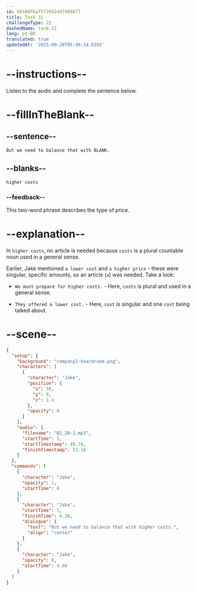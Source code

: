 ```yaml
---
id: 6810dfbaf5739d24d7489b77
title: Task 31
challengeType: 22
dashedName: task-31
lang: pt-BR
translated: true
updatedAt: '2025-09-29T05:49:14.639Z'
---
```


<!-- (Audio) Jake: But we need to balance that with higher costs. -->

# --instructions--

Listen to the audio and complete the sentence below.

# --fillInTheBlank--

## --sentence--

`But we need to balance that with BLANK.`

## --blanks--

`higher costs`

### --feedback--

This two-word phrase describes the type of price.

# --explanation--

In `higher costs`, no article is needed because `costs` is a plural countable noun used in a general sense.

Earlier, Jake mentioned `a lower cost` and `a higher price` - these were singular, specific amounts, so an article (`a`) was needed. Take a look:

- `We must prepare for higher costs.` - Here, `costs` is plural and used in a general sense.

- `They offered a lower cost.` - Here, `cost` is singular and one `cost` being talked about.

# --scene--

```json
{
  "setup": {
    "background": "company2-boardroom.png",
    "characters": [
      {
        "character": "Jake",
        "position": {
          "x": 50,
          "y": 0,
          "z": 1.4
        },
        "opacity": 0
      }
    ],
    "audio": {
      "filename": "B1_20-1.mp3",
      "startTime": 1,
      "startTimestamp": 49.78,
      "finishTimestamp": 53.16
    }
  },
  "commands": [
    {
      "character": "Jake",
      "opacity": 1,
      "startTime": 0
    },
    {
      "character": "Jake",
      "startTime": 1,
      "finishTime": 4.38,
      "dialogue": {
        "text": "But we need to balance that with higher costs.",
        "align": "center"
      }
    },
    {
      "character": "Jake",
      "opacity": 0,
      "startTime": 4.88
    }
  ]
}
```
